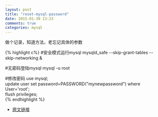 ```yaml
---
layout: post
title: "reset-mysql-password"
date: 2015-01-30 13:23
comments: true
categories: mysql
---
```


做个记录，知道方法，老忘记具体的参数

{% highlight c%}
#安全模式运行mysql
mysqld_safe --skip-grant-tables --skip-networking & 

#无密码登陆mysql
mysql -u root  

#修改密码
use mysql;  
update user set password=PASSWORD("mynewpassword") where User='root';  
flush privileges;   
{% endhighlight %}

* [原文链接](http://www.ghostchina.com/how-to-reset-mysqls-root-password/)